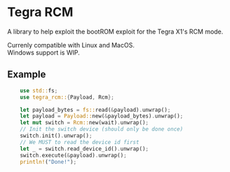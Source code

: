 # Tegra RCM

A library to help exploit the bootROM exploit for the Tegra X1's RCM mode.  

Currenly compatible with Linux and MacOS.  
Windows support is WIP.

## Example

```rust
    use std::fs;
    use tegra_rcm::{Payload, Rcm};

    let payload_bytes = fs::read(&payload).unwrap();
    let payload = Payload::new(&payload_bytes).unwrap();
    let mut switch = Rcm::new(wait).unwrap();
    // Init the switch device (should only be done once)
    switch.init().unwrap();
    // We MUST to read the device id first
    let _ = switch.read_device_id().unwrap();
    switch.execute(&payload).unwrap();
    println!("Done!");

```
